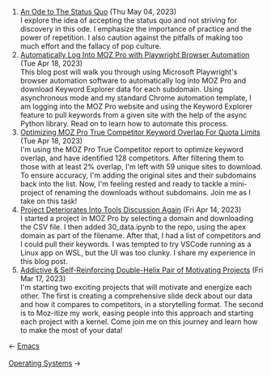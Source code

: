 <ol>
<li><a href="/blog/an-ode-to-the-status-quo/">An Ode to The Status Quo</a> (Thu May 04, 2023)
<br/>I explore the idea of accepting the status quo and not striving for discovery in this ode. I emphasize the importance of practice and the power of repetition. I also caution against the pitfalls of making too much effort and the fallacy of pop culture.</li>
<li><a href="/blog/automatically-log-into-moz-pro-with-playwright-browser-automation/">Automatically Log Into MOZ Pro with Playwright Browser Automation</a> (Tue Apr 18, 2023)
<br/>This blog post will walk you through using Microsoft Playwright's browser automation software to automatically log into MOZ Pro and download Keyword Explorer data for each subdomain. Using asynchronous mode and my standard Chrome automation template, I am logging into the MOZ Pro website and using the Keyword Explorer feature to pull keywords from a given site with the help of the async Python library. Read on to learn how to automate this process.</li>
<li><a href="/blog/optimizing-moz-pro-true-competitor-keyword-overlap-for-quota-limits/">Optimizing MOZ Pro True Competitor Keyword Overlap For Quota Limits</a> (Tue Apr 18, 2023)
<br/>I'm using the MOZ Pro True Competitor report to optimize keyword overlap, and have identified 128 competitors. After filtering them to those with at least 2% overlap, I'm left with 59 unique sites to download. To ensure accuracy, I'm adding the original sites and their subdomains back into the list. Now, I'm feeling rested and ready to tackle a mini-project of renaming the downloads without subdomains. Join me as I take on this task!</li>
<li><a href="/blog/project-deteriorates-into-tools-discussion-again/">Project Deteriorates Into Tools Discussion Again</a> (Fri Apr 14, 2023)
<br/>I started a project in MOZ Pro by selecting a domain and downloading the CSV file. I then added 30_data.ipynb to the repo, using the apex domain as part of the filename. After that, I had a list of competitors and I could pull their keywords. I was tempted to try VSCode running as a Linux app on WSL, but the UI was too clunky. I share my experience in this blog post.</li>
<li><a href="/blog/addictive-self-reinforcing-double-helix-pair-of-motivating-projects/">Addictive & Self-Reinforcing Double-Helix Pair of Motivating Projects</a> (Fri Mar 17, 2023)
<br/>I'm starting two exciting projects that will motivate and energize each other. The first is creating a comprehensive slide deck about our data and how it compares to competitors, in a storytelling format. The second is to Moz-itize my work, easing people into this approach and starting each project with a kernel. Come join me on this journey and learn how to make the most of your data!</li>
</ol>
<div class="arrow-links"><div class="post-nav-prev"><span class="arrow">&larr;&nbsp;</span><a href="/emacs/">Emacs</a></div> &nbsp; <div class="post-nav-next"><a href="/operating-systems/">Operating Systems</a><span class="arrow">&nbsp;&rarr;</span></div></div>